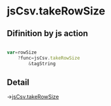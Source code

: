 # jsCsv.takeRowSize

## Difinition by js action

```js.js

var=rowSize
	?func=jsCsv.takeRowSize
		&tagString
```

## Detail

->[jsCsv.takeRowSize](https://github.com/puutaro/CommandClick/blob/master/md/developer/js_interface/details/JsCsv/takeRowSize.md)
